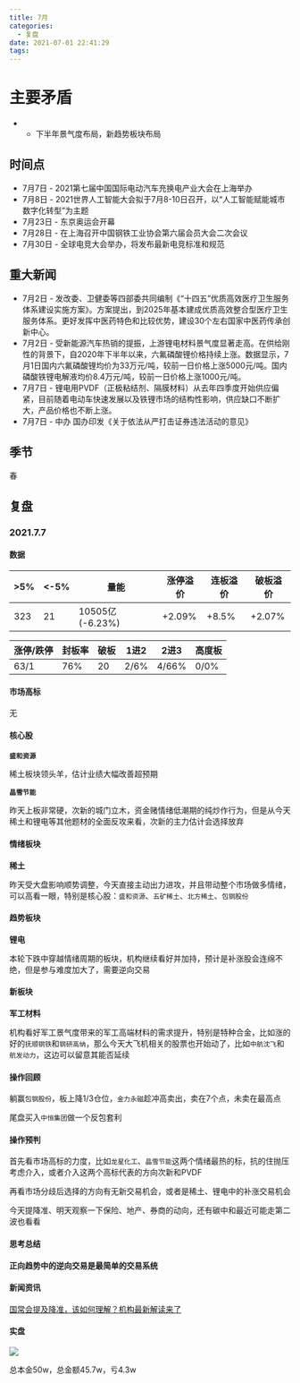 ```yaml
---
title: 7月
categories:
  - 复盘
date: 2021-07-01 22:41:29
tags:
---
```

# 主要矛盾
* - 下半年景气度布局，新趋势板块布局

## 时间点
* 7月7日 - 2021第七届中国国际电动汽车充换电产业大会在上海举办
* 7月8日 - 2021世界人工智能大会拟于7月8-10日召开，以“人工智能赋能城市数字化转型”为主题
* 7月23日 - 东京奥运会开幕
* 7月28日 - 在上海召开中国钢铁工业协会第六届会员大会二次会议
* 7月30日 - 全球电竞大会举办，将发布最新电竞标准和规范

## 重大新闻
* 7月2日 - 发改委、卫健委等四部委共同编制《“十四五”优质高效医疗卫生服务体系建设实施方案》。方案提出，到2025年基本建成优质高效整合型医疗卫生服务体系。更好发挥中医药特色和比较优势，建设30个左右国家中医药传承创新中心。
* 7月2日 - 受新能源汽车热销的提振，上游锂电材料景气度显著走高。在供给刚性的背景下，自2020年下半年以来，六氟磷酸锂价格持续上涨。数据显示，7月1日国内六氟磷酸锂均价为33万元/吨，较前一日价格上涨5000元/吨。国内磷酸铁锂电解液均价8.4万元/吨，较前一日价格上涨1000元/吨。
* 7月7日 - 锂电用PVDF（正极粘结剂、隔膜材料）从去年四季度开始供应偏紧，目前随着电动车快速发展以及铁锂市场的结构性影响，供应缺口不断扩大，产品价格也不断上涨。
* 7月7日 - 中办 国办印发《关于依法从严打击证券违法活动的意见》

## 季节
春

## 复盘

### 2021.7.7

#### 数据
| >5% | <-5% | 量能 | 涨停溢价 | 连板溢价 | 破板溢价 |
| --- | --- | --- | --- | --- | --- |
| 323 | 21 | 10505亿(-6.23%) | +2.09% | +8.5% | +2.07% |

| 涨停/跌停 | 封板率 | 破板 | 1进2 | 2进3 | 高度板 |
| --- | --- | --- | --- | --- | --- |
| 63/1  | 76% | 20 | 2/6% | 4/66% | 0/0% |

#### 市场高标
无

#### 核心股
**`盛和资源`**

稀土板块领头羊，估计业绩大幅改善超预期

**`晶雪节能`**

昨天上板非常硬，次新的城门立木，资金赌情绪低潮期的纯炒作行为，但是从今天稀土和锂电等其他题材的全面反攻来看，次新的主力估计会选择放弃

#### 情绪板块
**稀土**

昨天受大盘影响顺势调整，今天直接主动出力进攻，并且带动整个市场做多情绪，可以高看一眼，特别是核心股：`盛和资源`、`五矿稀土`、`北方稀土`、`包钢股份`

#### 趋势板块
**锂电**

本轮下跌中穿越情绪周期的板块，机构继续看好并加持，预计是补涨股会连绵不绝，但是参与难度加大了，需要逆向交易

#### 新板块
**军工材料**

机构看好军工景气度带来的军工高端材料的需求提升，特别是特种合金，比如涨的好的`抚顺钢铁`和`钢研高纳`，那么今天大飞机相关的股票也开始动了，比如`中航沈飞`和`航发动力`，这边可以留意其能否延续

#### 操作回顾

躺赢`包钢股份`，板上降1/3仓位，`金力永磁`趁冲高卖出，卖在7个点，未卖在最高点

尾盘买入`中恒集团`做一个反包套利

#### 操作预判

首先看市场高标的力度，比如`龙星化工`、`晶雪节能`这两个情绪最热的标，抗的住抛压考虑介入，或者介入这两个高标代表的方向次新和PVDF

再看市场分歧后选择的方向有无新交易机会，或者是稀土、锂电中的补涨交易机会

今天提降准、明天观察一下保险、地产、券商的动向，还有碳中和最近可能走第二波也看看

#### 思考总结
**正向趋势中的逆向交易是最简单的交易系统**

#### 新闻资讯

[国常会提及降准，该如何理解？机构最新解读来了](https://www.cls.cn/detail/785398)

#### 实盘

![](./2021.7.7.cc.png)

总本金50w，总金额45.7w，亏4.3w

